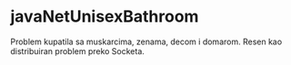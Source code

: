 # javaNetUnisexBathroom
Problem kupatila sa muskarcima, zenama, decom i domarom. Resen kao distribuiran problem preko Socketa.
